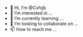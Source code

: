 - 👋 Hi, I’m @Cvhijb
- 👀 I’m interested in ...
- 🌱 I’m currently learning ...
- 💞️ I’m looking to collaborate on ...
- 📫 How to reach me ...

<!---
Cvhijb/Cvhijb is a ✨ special ✨ repository because its `README.md` (this file) appears on your GitHub profile.
You can click the Preview link to take a look at your changes.
--->
